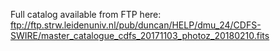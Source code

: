 Full catalog available from FTP here:
ftp://ftp.strw.leidenuniv.nl/pub/duncan/HELP/dmu_24/CDFS-SWIRE/master_catalogue_cdfs_20171103_photoz_20180210.fits
